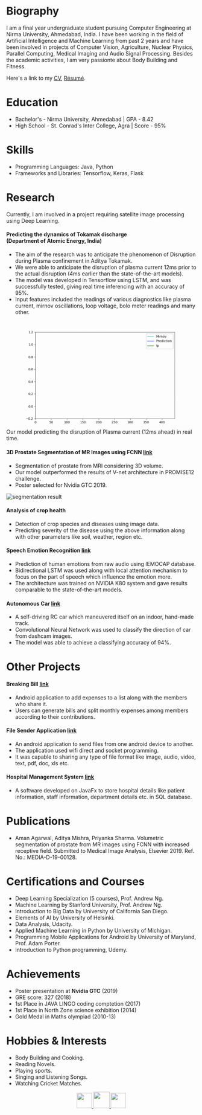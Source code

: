 # Biography
I am a final year undergraduate student pursuing Computer Engineering at Nirma University, Ahmedabad, India. I have been working in the field of Artificial Intelligence and Machine Learning from past 2 years and have been involved in projects of Computer Vision, Agriculture, Nuclear Physics, Parallel Computing, Medical Imaging and Audio Signal Processing. Besides the academic activities, I am very passionte about Body Building and Fitness.

Here's a link to my [CV](https://drive.google.com/open?id=1MUcaNDj2cCOers-Z9UA8TZG5YeAuxdZa), [Résumé](https://drive.google.com/open?id=12DkoTDuJ2-bXjK9Nl9cvd-0rfwozzoXR).

# Education
- Bachelor's - Nirma University, Ahmedabad \| GPA - 8.42
- High School - St. Conrad's Inter College, Agra \| Score - 95%

# Skills
- Programming Languages: Java, Python
- Frameworks and Libraries: Tensorflow, Keras, Flask

# Research
Currently, I am involved in a project requiring satellite image processing using Deep Learning.

#### Predicting the dynamics of Tokamak discharge <br> (Department of Atomic Energy, India)  
- The aim of the research was to anticipate the phenomenon of Disruption during Plasma confinement in Aditya Tokamak.
- We were able to anticipate the disruption of plasma current 12ms prior to the actual disruption (4ms earlier than the state-of-the-art models).
- The model was developed in Tensorflow using LSTM, and was successfully tested, giving real time inferencing with an accuracy of 95%.
- Input features included the readings of various diagnostics like plasma current, mirnov oscillations, loop voltage, bolo meter readings and many other.

<img src="img/plasma_disruption.gif" alt="plasma disruption result" class="inline"/><br>
Our model predicting the disruption of Plasma current (12ms ahead) in real time.

#### 3D Prostate Segmentation of MR Images using FCNN [link](https://github.com/amanbasu/3d-prostate-segmentation)
- Segmentation of prostate from MRI considering 3D volume.
- Our model outperformed the results of V-net architecture in PROMISE12 challenge.
- Poster selected for Nvidia GTC 2019.

<img src="https://github.com/amanbasu/3d-prostate-segmentation/blob/master/images/Deep%20Learning%20Research_20_P9190_Aman_Agarwal_1920x1607.png" alt="segmentation result" class="inline" width="640px" height="535px"/><br>

#### Analysis of crop health
- Detection of crop species and diseases using image data.
- Predicting severity of the disease using the above information along with other parameters like soil, weather, region etc.

#### Speech Emotion Recognition [link](https://github.com/amanbasu/speech-emotion-recognition)
- Prediction of human emotions from raw audio using IEMOCAP database.
- Bidirectional LSTM was used along with local attention mechanism to focus on the part of speech which influence the emotion more.
- The architecture was trained on NVIDIA K80 system and gave results comparable to the state-of-the-art models.

#### Autonomous Car [link](https://github.com/amanbasu/Autonomous-Car-Prototype)
- A self-driving RC car which maneuvered itself on an indoor, hand-made track.
- Convolutional Neural Network was used to classify the direction of car from dashcam images.
- The model was able to achieve a classifying accuracy of 94%.

# Other Projects

#### Breaking Bill [link](https://github.com/amanbasu/Breaking-Bill)
- Android application to add expenses to a list along with the members who share it.
- Users can generate bills and split monthly expenses among members according to their contributions.

#### File Sender Application [link](https://github.com/amanbasu/Wifi-P2p)
- An android application to send files from one android device to another.
- The application used wifi direct and socket programming.
- It was capable to sharing any type of file format like image, audio, video, text, pdf, doc, xls etc.

#### Hospital Management System [link](https://github.com/amanbasu/hospital-management-system)
- A software developed on JavaFx to store hospital details like patient information, staff information, department details etc. in SQL database.

# Publications
- Aman Agarwal, Aditya Mishra, Priyanka Sharma. Volumetric segmentation of prostate from MR images using FCNN with increased receptive field. Submitted to Medical Image Analysis, Elsevier 2019. Ref. No.: MEDIA-D-19-00128.

# Certifications and Courses
- Deep Learning Specialization (5 courses), Prof. Andrew Ng.
- Machine Learning by Stanford University, Prof. Andrew Ng.
- Introduction to Big Data by University of California San Diego.
- Elements of AI by University of Helsinki.
- Data Analysis, Udacity.
- Applied Machine Learning in Python by University of Michigan.
- Programming Mobile Applications for Android by University of Maryland, Prof. Adam Porter.
- Introduction to Python programming, Udemy.

# Achievements
- Poster presentation at **Nvidia GTC** (2019)
- GRE score: 327 (2018)
- 1st Place in JAVA LINGO coding comptetion (2017)
- 1st Place in North Zone science exhibition (2014)
- Gold Medal in Maths olympiad (2010-13)

# Hobbies & Interests
- Body Building and Cooking.
- Reading Novels.
- Playing sports.
- Singing and Listening Songs.
- Watching Cricket Matches.

<p align="center">
  <a href="https://twitter.com/aman_ag11">
    <img src="https://image.freepik.com/free-icon/twitter-logo_318-40209.jpg" width="40px" height="40px">
  </a>
  <a href="https://www.linkedin.com/in/aman-agarwal-743548137/">
    <img src="https://cdn3.iconfinder.com/data/icons/free-social-icons/67/linkedin_circle_black-512.png" width="43px" height="43px">
  </a>
  <a href="https://github.com/amanbasu">
    <img src="https://ultimatepail.com/wp-content/uploads/2015/06/GitHub-Logo.png" width="40px" height="40px">
  </a>
</p>
